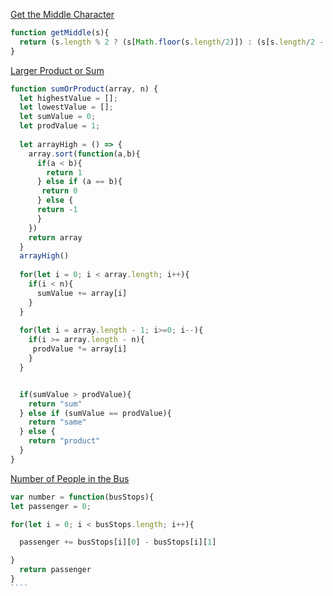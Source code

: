[Get the Middle Character](https://www.codewars.com/kata/56747fd5cb988479af000028)
````js
function getMiddle(s){
  return (s.length % 2 ? (s[Math.floor(s.length/2)]) : (s[s.length/2 - 1] + s[s.length/2])) 
}
````

[Larger Product or Sum](https://www.codewars.com/kata/5c4cb8fc3cf185147a5bdd02)
````js
function sumOrProduct(array, n) {
  let highestValue = [];
  let lowestValue = [];
  let sumValue = 0;
  let prodValue = 1;
  
  let arrayHigh = () => {
    array.sort(function(a,b){
      if(a < b){
        return 1
      } else if (a == b){
       return 0
      } else {
      return -1
      }
    })
    return array
  }
  arrayHigh()
  
  for(let i = 0; i < array.length; i++){
    if(i < n){
      sumValue += array[i]
    }
  }
  
  for(let i = array.length - 1; i>=0; i--){
    if(i >= array.length - n){
     prodValue *= array[i]
    }
  }


  if(sumValue > prodValue){
    return "sum"
  } else if (sumValue == prodValue){
    return "same"
  } else {
    return "product"
  }
}
````

[Number of People in the Bus](https://www.codewars.com/kata/5648b12ce68d9daa6b000099)

`````js
var number = function(busStops){
let passenger = 0;

for(let i = 0; i < busStops.length; i++){

  passenger += busStops[i][0] - busStops[i][1]

}
  return passenger
}
````